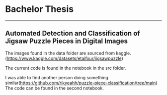 # Bachelor Thesis
<hr>

## Automated Detection and Classification of Jigsaw Puzzle Pieces in Digital Images

The images found in the data folder are sourced from kaggle. (https://www.kaggle.com/datasets/etaifour/jigsawpuzzle)


The current code is found in the notebook in the src folder.

I was able to find another person doing something similar(https://github.com/rikyeahh/puzzle-piece-classification/tree/main)
The code can be found in the second notebook.
